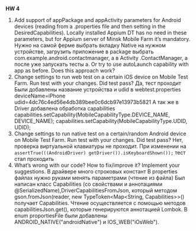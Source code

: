 **HW 4**
1.	Add support of appPackage and appActivity parameters for Android devices (reading from a .properties file and then setting in the DesiredCapabilities). Locally installed Appium DT has no need in these parameters, but for Appium server of Minsk Mobile Farm it’s mandatory.
Нужно на самой ферме выбрать вкладку Native на нужном устройстве, загрузить приложение в package выбрать com.example.android.contactmanager, а в Activity .ContactManager, а после уже запускать тесты
a.	Or try to use autoLaunch capability with app as before. Does this approach work?
2.	Change settings to run web test on a certain iOS device on Mobile Test Farm. Run test with your changes. Did test pass?
Да, тест проходит
Были добавлены название устройства и udid в webtest.properties
deviceName=iPhone
udid=4dc76c4ed56e4db389bee0c6dcb97e13973b5821
А так же в Driver добавлена обработка capabilities
capabilities.setCapability(MobileCapabilityType.DEVICE_NAME, DEVICE_NAME);
capabilities.setCapability(MobileCapabilityType.UDID, UDID);
3.	Change settings to run native test on a certain/random Android device on Mobile Test Farm. Run test with your changes. Did test pass?
Нет, проверка виртуальной клавиатуры не проходит.
При изменении на `assertTrue(((AndroidDriver) getDriver()).isKeyboardShown());` тест стал проходить
4.	What’s wrong with our code? How to fix/improve it? Implement your suggestions.
В драйвере много строковых констант
В properties файлах нужно руками менять параметрами (чтение из файла)
Был написан класс Capabilities (со свойствами и аннотациями @SerializedName),DriverCapabilitiesFromJson, который методом gson.fromJson(reader, new TypeToken<Map<String, Capabilities>>() получает Capabilities. Чтение осуществляется с помощью методов capabilitiesJson.get<Name>(), которые генерируются аннотацией Lombok.
В enum proportiesFile были добавлены ANDROID_NATIVE("androidNative") и
IOS_WEB("iOsWeb").
